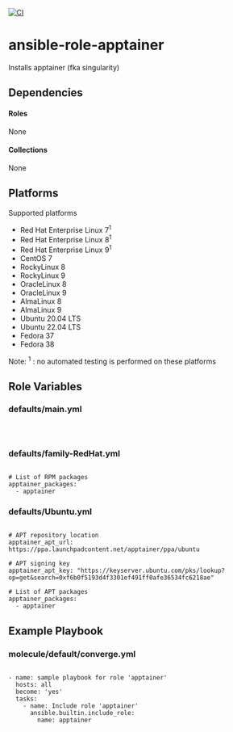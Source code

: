 [![CI](https://github.com/de-it-krachten/ansible-role-apptainer/workflows/CI/badge.svg?event=push)](https://github.com/de-it-krachten/ansible-role-apptainer/actions?query=workflow%3ACI)


# ansible-role-apptainer

Installs apptainer (fka singularity)



## Dependencies

#### Roles
None

#### Collections
None

## Platforms

Supported platforms

- Red Hat Enterprise Linux 7<sup>1</sup>
- Red Hat Enterprise Linux 8<sup>1</sup>
- Red Hat Enterprise Linux 9<sup>1</sup>
- CentOS 7
- RockyLinux 8
- RockyLinux 9
- OracleLinux 8
- OracleLinux 9
- AlmaLinux 8
- AlmaLinux 9
- Ubuntu 20.04 LTS
- Ubuntu 22.04 LTS
- Fedora 37
- Fedora 38

Note:
<sup>1</sup> : no automated testing is performed on these platforms

## Role Variables
### defaults/main.yml
<pre><code>

</pre></code>

### defaults/family-RedHat.yml
<pre><code>
# List of RPM packages
apptainer_packages:
  - apptainer
</pre></code>

### defaults/Ubuntu.yml
<pre><code>
# APT repository location
apptainer_apt_url: https://ppa.launchpadcontent.net/apptainer/ppa/ubuntu

# APT signing key
apptainer_apt_key: "https://keyserver.ubuntu.com/pks/lookup?op=get&search=0xf6b0f5193d4f3301ef491ff0afe36534fc6218ae"

# List of APT packages
apptainer_packages:
  - apptainer
</pre></code>




## Example Playbook
### molecule/default/converge.yml
<pre><code>
- name: sample playbook for role 'apptainer'
  hosts: all
  become: 'yes'
  tasks:
    - name: Include role 'apptainer'
      ansible.builtin.include_role:
        name: apptainer
</pre></code>
